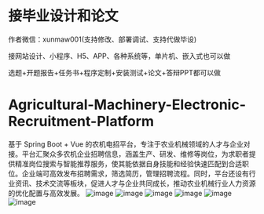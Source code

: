 # 接毕业设计和论文
作者微信：xunmaw001(支持修改、部署调试、支持代做毕设)

接网站设计、小程序、H5、APP、各种系统等，单片机、嵌入式也可以做

选题+开题报告+任务书+程序定制+安装测试+论文+答辩PPT都可以做
# Agricultural-Machinery-Electronic-Recruitment-Platform
基于 Spring Boot + Vue 的农机电招平台，专注于农业机械领域的人才与企业对接。平台汇聚众多农机企业招聘信息，涵盖生产、研发、维修等岗位，为求职者提供精准岗位搜索与智能推荐服务，使其能依据自身技能和经验快速匹配到合适职位。企业端可高效发布招聘需求，筛选简历，管理招聘流程。同时，平台还设有行业资讯、技术交流等板块，促进人才与企业共同成长，推动农业机械行业人力资源的优化配置与高效发展。 
![image](https://github.com/user-attachments/assets/3ca368d0-a2ce-4f85-b1d3-45bbc7e28567)
![image](https://github.com/user-attachments/assets/42b76fb6-9450-4df2-9531-ed9bce812b1e)
![image](https://github.com/user-attachments/assets/5a94e9f4-4462-4660-af7e-6143fd419b5d)
![image](https://github.com/user-attachments/assets/1df290ca-aa76-4cb0-9ed1-a7d44901bcf4)
![image](https://github.com/user-attachments/assets/14d61d8b-d702-420d-92fb-1bb475366cbc)
![image](https://github.com/user-attachments/assets/92e569df-3153-4ab5-a6b2-8ac8b9088156)

